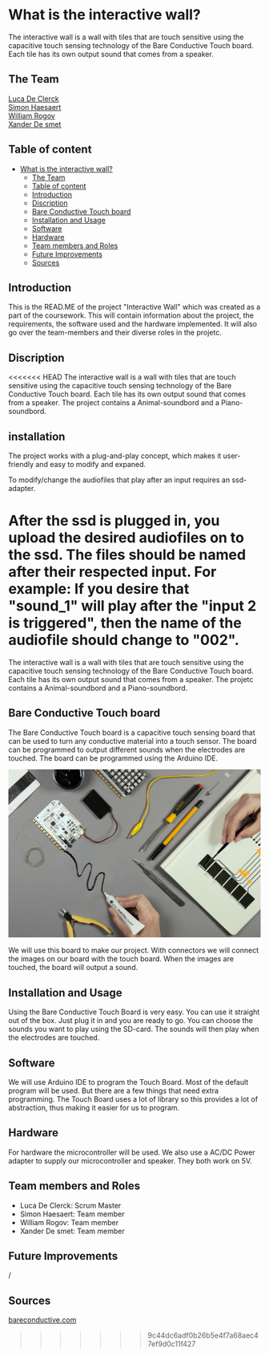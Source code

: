 # What is the interactive wall?

The interactive wall is a wall with tiles that are touch sensitive using the capacitive touch sensing technology of the Bare Conductive Touch board. Each tile has its own output sound that comes from a speaker.

## The Team
[Luca De Clerck](https://github.com/LucaClrk)  
[Simon Haesaert](https://github.com/simonJIM)  
[William Rogov](https://github.com/Rwill03)  
[Xander De smet](https://github.com/Sha88y)  

## Table of content
- [What is the interactive wall?](#what-is-the-interactive-wall)
  - [The Team](#the-team)
  - [Table of content](#table-of-content)
  - [Introduction](#introduction)
  - [Discription](#discription)
  - [Bare Conductive Touch board](#bare-conductive-touch-board)
  - [Installation and Usage](#installation-and-usage)
  - [Software](#software)
  - [Hardware](#hardware)
  - [Team members and Roles](#team-members-and-roles)
  - [Future Improvements](#future-improvements)
  - [Sources](#sources)


##  Introduction 

This is the READ.ME of the project  "Interactive Wall" which was created as a part of the coursework. This will contain information about the project, the requirements, the software used and the hardware implemented. It will also go over the team-members and their diverse roles in the projetc.

## Discription
<<<<<<< HEAD
The interactive wall is a wall with tiles that are touch sensitive using the capacitive touch sensing technology of the Bare Conductive Touch board. Each tile has its own output sound that comes from a speaker. The project contains a Animal-soundbord and a Piano-soundbord.

## installation

The project works with a plug-and-play concept, which makes it user-friendly and easy to modify and expaned. 

To modify/change the audiofiles that play after an input requires an ssd-adapter. 

After the ssd is plugged in, you upload the desired audiofiles on to the ssd. The files should be named after their respected input. For example: If you desire that "sound_1" will play after the "input 2 is triggered", then the name of the audiofile should change to "002".
=======
The interactive wall is a wall with tiles that are touch sensitive using the capacitive touch sensing technology of the Bare Conductive Touch board. Each tile has its own output sound that comes from a speaker. The projetc contains a Animal-soundbord and a Piano-soundbord.

## Bare Conductive Touch board
The Bare Conductive Touch board is a capacitive touch sensing board that can be used to turn any conductive material into a touch sensor. The board can be programmed to output different sounds when the electrodes are touched. The board can be programmed using the Arduino IDE.

![Bare Conductive Touch board](./img/Bare-Conductive.jpg)

We will use this board to make our project. With connectors we will connect the images on our board with the touch board. When the images are touched, the board will output a sound.

## Installation and Usage
Using the Bare Conductive Touch Board is very easy. You can use it straight out of the box. Just plug it in and you are ready to go. You can choose the sounds you want to play using the SD-card. The sounds will then play when the electrodes are touched. 


## Software
We will use Arduino IDE to program the Touch Board. Most of the default program will be used. But there are a few things that need extra programming. The Touch Board uses a lot of library so this provides a lot of abstraction, thus making it easier for us to program.


## Hardware
For hardware the microcontroller will be used. We also use a AC/DC Power adapter to supply our microcontroller and speaker. They both work on 5V. 

## Team members and Roles
- Luca De Clerck: Scrum Master
- Simon Haesaert: Team member
- William Rogov: Team member
- Xander De smet: Team member

## Future Improvements
/

## Sources
[bareconductive.com](https://www.bareconductive.com/)
>>>>>>> 9c44dc6adf0b26b5e4f7a68aec47ef9d0c11f427
